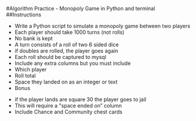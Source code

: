 #Algorithm Practice - Monopoly Game in Python and terminal
##Instructions
* Write a Python script to simulate a monopoly game between two players
* Each player should take 1000 turns (not rolls) 
* No bank is kept
* A turn consists of a roll of two 6 sided dice
* if doubles are rolled, the player goes again
* Each roll should be captured to mysql
* Include any extra columns but you must include
* Which player
* Roll total
* Space they landed on as an integer or text
* Bonus
- if the player lands are square 30 the player goes to jail
- This will require a "space ended on” column
- Include Chance and Community chest cards
